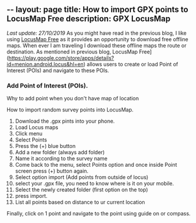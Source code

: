 --
layout: page
title: How to import GPX points to LocusMap Free
description: GPX LocusMap
---

*Last update: 27/10/2019*
As you might have read in the previous blog, I like using [LocusMap Free](https://play.google.com/store/apps/details?id=menion.android.locus&hl=en) as it provides an opportunity to download free offline maps. When ever I am traveling I download these offline maps the route or destination. As mentioned in previous blog, LocusMap Free](https://play.google.com/store/apps/details?id=menion.android.locus&hl=en) allows users to create or load Point of Interest (POIs) and navigate to these POIs.  




### Add Point of Interest (POIs).


Why to add point when you don't have  map of location



How to import random survey points into LocusMap.

1. Download the .gpx pints into your phone.
2. Load Locus maps
3. Click menu
4. Select Points
5. Press the (+) blue button
6. Add a new folder (always add folder)
7.  Name it according to the survey name
8. Come back to the menu, select Points option and once inside Point screen press (+) button again.
9. Select option import (Add points from outside of locus)
10. select your .gpx file, you need to know where is it on your mobile.
11. Select the newly created folder (first option on the top)
12. press import.
13. List all points based on distance to ur current location

Finally, click on 1 point and navigate to the point using guide on or compass.
